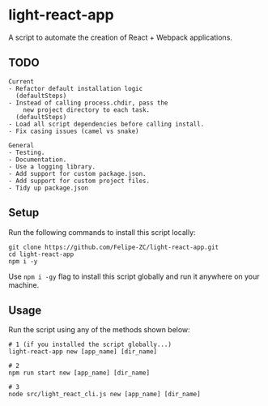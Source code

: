 # light-react-app

A script to automate the creation of React + Webpack applications.

## TODO
	
	Current
	- Refactor default installation logic 
	  (defaultSteps)
	- Instead of calling process.chdir, pass the
		new project directory to each task.
	  (defaultSteps)
	- Load all script dependencies before calling install.
	- Fix casing issues (camel vs snake) 	

	General 
	- Testing.
	- Documentation.
	- Use a logging library.
	- Add support for custom package.json.
	- Add support for custom project files.
	- Tidy up package.json

## Setup

Run the following commands to install
this script locally:

```
git clone https://github.com/Felipe-ZC/light-react-app.git
cd light-react-app
npm i -y
```

Use `npm i -gy` flag to install this script globally and
run it anywhere on your machine.

## Usage

Run the script using any of the methods
shown below:

```
# 1 (if you installed the script globally...)
light-react-app new [app_name] [dir_name]

# 2 
npm run start new [app_name] [dir_name]

# 3 
node src/light_react_cli.js new [app_name] [dir_name]
```
